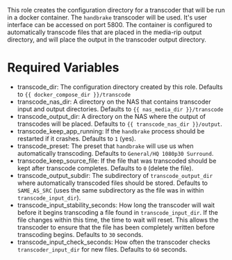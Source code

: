 This role creates the configuration directory for a transcoder that will be run in a docker container.  The `handbrake`
transcoder will be used.  It's user interface can be accessed on port 5800.  The container is configured to
automatically transcode files that are placed in the media-rip output directory, and will place the output in the
transcoder output directory.

# Required Variables

 * transcode_dir: The configuration directory created by this role.  Defaults to `{{ docker_compose_dir }}/transcode`
 * transcode_nas_dir: A directory on the NAS that contains transcoder input and output directories.  Defaults to
   `{{ nas_media_dir }}/transcode`
  * transcode_output_dir: A directory on the NAS where the output of transcodes will be placed.  Defaults to
   `{{ transcode_nas_dir }}/output`.
 * transcode_keep_app_running: If the `handbrake` process should be restarted if it crashes.  Defaults to `1` (yes).
 * transcode_preset: The preset that `handbrake` will use us when automatically transcoding.  Defaults to
   `General/HQ 1080p30 Surround`.
 * transcode_keep_source_file: If the file that was transcoded should be kept after transcode completes.  Defaults to
   `0` (delete the file).
 * transcode_output_subdir: The subdirectory of `transcode_output_dir` where automatically transcoded files should be
   stored.  Defaults to `SAME_AS_SRC` (uses the same subdirectory as the file was in within `transcode_input_dir`).
 * transcode_input_stability_seconds: How long the transcoder will wait before it begins transcoding a file found in
   `transcode_input_dir`.  If the file changes within this time, the time to wait will reset.  This allows the
   transcoder to ensure that the file has been completely written before transcoding begins.  Defaults to `30` seconds.
 * transcode_input_check_seconds: How often the transcoder checks `transcoder_input_dir` for new files.  Defaults to
   `60` seconds.